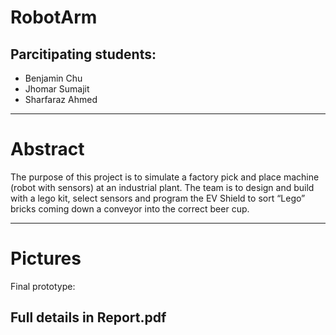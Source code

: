 # RobotArm

## Parcitipating students:
* Benjamin Chu
* Jhomar Sumajit
* Sharfaraz Ahmed
___
# Abstract

The purpose of this project is to simulate a factory pick and place machine (robot with sensors) at an industrial plant.  The team is to design and build with a lego kit, select sensors and program the EV Shield to sort “Lego” bricks coming down a conveyor into the correct beer cup. 
___
# Pictures

Final prototype:


## Full details in Report.pdf
